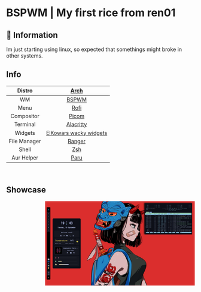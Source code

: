 # BSPWM | My first rice from ren01

## 🌿 Information
Im just starting using linux, so expected that somethings might broke in other systems.

## Info

|Distro|[Arch](https://archlinux.org/)|
|:---:|:---:|
|WM|[BSPWM](https://github.com/baskerville/bspwm)|
|Menu|[Rofi](https://github.com/davatorium/rofi)|
|Compositor|[Picom](https://archlinux.org/packages/community/x86_64/picom/)|
|Terminal|[Alacritty](https://github.com/alacritty/alacritty)|
|Widgets|[ElKowars wacky widgets ](https://github.com/elkowar/eww)|
|File Manager|[Ranger](https://github.com/ranger/ranger)|
|Shell|[Zsh](https://archlinux.org/packages/extra/x86_64/zsh/)|
|Aur Helper|[Paru](https://github.com/Morganamilo/paru)|
<br>

## Showcase
<img src="https://raw.githubusercontent.com/0SU2/dotefiles/master/.github/images/2023-09-19_194334-.png" alt="Showcase" align="right" width="400px">

